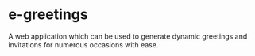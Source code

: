 # e-greetings
A web application which can be used to generate dynamic greetings and invitations for numerous occasions with ease. 
